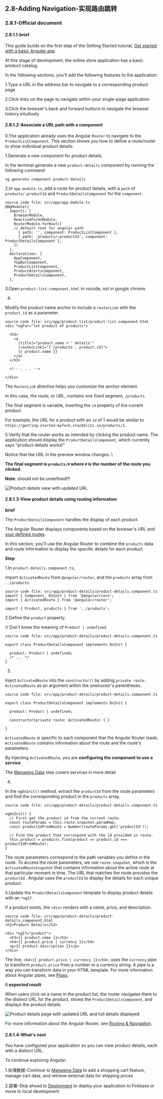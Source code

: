 ## 2.8-Adding Navigation-实现路由跳转

### 2.8.1-Official document

#### 2.8.1.1-brief

This guide builds on the first step of the Getting Started tutorial, [Get started with a basic Angular app](https://angular.io/start).

At this stage of development, the online store application has a basic product catalog.

In the following sections, you'll add the following features to the application:

1.Type a URL in the address bar to navigate to a corresponding product page

2.Click links on the page to navigate within your single-page application

3.Click the browser's back and forward buttons to navigate the browser history intuitively



#### 2.8.1.2-Associate a URL path with a component

0.The application already uses the Angular `Router` to navigate to the `ProductListComponent`. This section shows you how to define a route/router to show individual product details.

1.Generate a new component for product details. 

In the terminal generate a new `product-details` component by running the following command:

```shell
ng generate component product-details
```

2.In `app.module.ts`, add a route for product details, with a `path` of `products/:productId` and `ProductDetailsComponent` for the `component`.

```
source code file: src/app/app.module.ts
@NgModule({
  imports: [
    BrowserModule,
    ReactiveFormsModule,
    RouterModule.forRoot([
    // default root for angular path
      { path: '', component: ProductListComponent },
      { path: 'products/:productId', component: ProductDetailsComponent },
    ])
  ],
  declarations: [
    AppComponent,
    TopBarComponent,
    ProductListComponent,
    ProductAlertsComponent,
    ProductDetailsComponent,
  ],
```

3.Open `product-list.component.html` in vscode, not in google chrome.

4.

Modify the product name anchor to include a `routerLink` with the `product.id` as a parameter.

```
source code file: src/app/product-list/product-list.component.html
<div *ngFor="let product of products">

  <h3>
    <a
      [title]="product.name + ' details'"
      [routerLink]="['/products', product.id]">
      {{ product.name }}
    </a>
  </h3>

  <!-- . . . -->

</div>
```

The `RouterLink` directive helps you customize the anchor element. 

In this case, the route, or URL, contains one fixed segment, `/products`. 

The final segment is variable, inserting the `id` property of the current product. 

For example, the URL for a product with an `id` of 1 would be similar to `https://getting-started-myfork.stackblitz.io/products/1`.

5.Verify that the router works as intended by clicking the product name. The application should display the `ProductDetailsComponent`, which currently says "product-details works!"

Notice that the URL in the preview window changes. \

**The final segment is `products/#` where `#` is the number of the route you clicked.**

**Note**: should not be undefined!!!

![Product details view with updated URL](Pics/product-details-works.png)

#### 2.8.1.3-View product details using routing information

**brief**

The `ProductDetailsComponent` handles the display of each product. 

The Angular Router displays components based on the browser's URL and [your defined routes](https://angular.io/start/start-routing#define-routes).

In this section, you'll use the Angular Router to combine the `products` data and route information to display the specific details for each product.

**Step**

1.In `product-details.component.ts`, 

import `ActivatedRoute` from `@angular/router`, and the `products` array from `../products`.

```
source code file: src/app/product-details/product-details.component.ts
import { Component, OnInit } from '@angular/core';
import { ActivatedRoute } from '@angular/router';

import { Product, products } from '../products';
```



2.Define the `product` property.

// Don't know the meaning of `Product | undefined`

```
source code file: src/app/product-details/product-details.component.ts

export class ProductDetailsComponent implements OnInit {

  product: Product | undefined;
  /* ... */
}
```



3.

Inject `ActivatedRoute` into the `constructor()` by adding `private route: ActivatedRoute` as an argument within the onstructor's parentheses.



```
source code file: src/app/product-details/product-details.component.ts

export class ProductDetailsComponent implements OnInit {

  product: Product | undefined;

  constructor(private route: ActivatedRoute) { }

}
```

`ActivatedRoute` is specific to each component that the Angular Router loads. `ActivatedRoute` contains information about the route and the route's parameters.

By injecting `ActivatedRoute`, you are **configuring the component to use a service**. 

The [Managing Data](https://angular.io/start/start-data) step covers services in more detail.



4.

In the `ngOnInit()` method, extract the `productId` from the route parameters and find the corresponding product in the `products` array.

```
source code file: src/app/product-details/product-details.component.ts

ngOnInit() {
  // First get the product id from the current route.
  const routeParams = this.route.snapshot.paramMap;
  const productIdFromRoute = Number(routeParams.get('productId'));

  // Find the product that correspond with the id provided in route.
  this.product = products.find(product => product.id === productIdFromRoute);
}
```



The route parameters correspond to the path variables you define in the route. To access the route parameters, we use `route.snapshot`, which is the `ActivatedRouteSnapshot` that contains information about the active route at that particular moment in time. The URL that matches the route provides the `productId` . Angular uses the `productId` to display the details for each unique product.



5.Update the `ProductDetailsComponent` template to display product details with an `*ngIf`. 

If a product exists, the `<div>` renders with a name, price, and description.



```
source code file: src/app/product-details/product-details.component.html
<h2>Product Details</h2>

<div *ngIf="product">
  <h3>{{ product.name }}</h3>
  <h4>{{ product.price | currency }}</h4>
  <p>{{ product.description }}</p>
</div>
```

The line, `<h4>{{ product.price | currency }}</h4>`, uses the `currency` pipe to transform `product.price` from a number to a currency string. A pipe is a way you can transform data in your HTML template. For more information about Angular pipes, see [Pipes](https://angular.io/guide/pipes).

6.**expected result**

When users click on a name in the product list, the router navigates them to the distinct URL for the product, shows the `ProductDetailsComponent`, and displays the product details.

![Product details page with updated URL and full details displayed](Pics/product-details-routed.png)

For more information about the Angular Router, see [Routing & Navigation](https://angular.io/guide/router).



#### 2.8.1.4-What's next

You have configured your application so you can view product details, each with a distinct URL.

To continue exploring Angular:

1.处理数据-Continue to [Managing Data](https://angular.io/start/start-data) to add a shopping cart feature, manage cart data, and retrieve external data for shipping prices

2.部署-Skip ahead to [Deployment](https://angular.io/start/start-deployment) to deploy your application to Firebase or move to local development